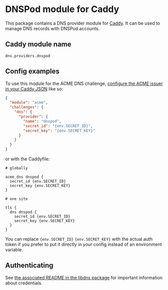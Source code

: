 # DNSPod module for Caddy

This package contains a DNS provider module for [Caddy](https://github.com/caddyserver/caddy). It can be used to manage DNS records with DNSPod accounts.

## Caddy module name

```
dns.providers.dnspod
```

## Config examples

To use this module for the ACME DNS challenge, [configure the ACME issuer in your Caddy JSON](https://caddyserver.com/docs/json/apps/tls/automation/policies/issuers/acme/) like so:

```json
{
  "module": "acme",
  "challenges": {
    "dns": {
      "provider": {
        "name": "dnspod",
        "secret_id": "{env.SECRET_ID}",
        "secret_key": "{env.SECRET_KEY}"
      }
    }
  }
}
```

or with the Caddyfile:

```
# globally

acme_dns dnspod {
  secret_id {env.SECRET_ID}
  secret_key {env.SECRET_KEY}
}
```

```
# one site

tls {
  dns dnspod {
    secret_id {env.SECRET_ID}
    secret_key {env.SECRET_KEY}
  }
}
```

You can replace `{env.SECRET_ID}` `{env.SECRET_KEY}` with the actual auth token if you prefer to put it directly in your config instead of an environment variable.

## Authenticating

See [the associated README in the libdns package](https://github.com/libdns/tencentcloud) for important information about credentials.
